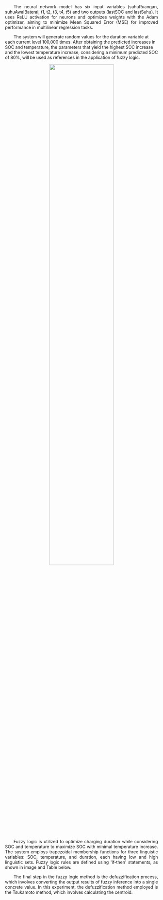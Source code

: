 <p align="justify">
&emsp;&emsp; 
</p>

<p align="justify">
&emsp;&emsp;The neural network model has six input variables (suhuRuangan, suhuAwalBaterai, t1, t2, t3, t4, t5) and two outputs (lastSOC and lastSuhu). It uses ReLU activation for neurons and optimizes weights with the Adam optimizer, aiming to minimize Mean Squared Error (MSE) for improved performance in multilinear regression tasks.
  
&emsp;&emsp;The system will generate random values for the duration variable at each current level 100,000 times. After obtaining the predicted increases in SOC and temperature, the parameters that yield the highest SOC increase and the lowest temperature increase, considering a minimum predicted SOC of 80%, will be used as references in the application of fuzzy logic.
</p>

<div align="center">
    <img src="https://github.com/rhamdansyahrulm/EV-Battery-Charge-Optimization-with-Fuzzy-Logic-and-Neural-Network/assets/141615487/9a011046-ff60-4585-a3cc-3382ab19c52c" width="65%">
</div>


<p align="justify">
&emsp;&emsp;Fuzzy logic is utilized to optimize charging duration while considering SOC and temperature to maximize SOC with minimal temperature increase. The system employs trapezoidal membership functions for three linguistic variables: SOC, temperature, and duration, each having low and high linguistic sets. Fuzzy logic rules are defined using 'if-then' statements, as shown in image and Table below. 
</p>

<p align="justify">
&emsp;&emsp;The final step in the fuzzy logic method is the defuzzification process, which involves converting the output results of fuzzy inference into a single concrete value. In this experiment, the defuzzification method employed is the Tsukamoto method, which involves calculating the centroid.
</p>

